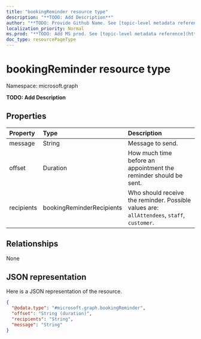 ```yaml
---
title: "bookingReminder resource type"
description: "**TODO: Add Description**"
author: "**TODO: Provide Github Name. See [topic-level metadata reference](https://msgo.azurewebsites.net/add/document/guidelines/metadata.html#topic-level-metadata)**"
localization_priority: Normal
ms.prod: "**TODO: Add MS prod. See [topic-level metadata reference](https://msgo.azurewebsites.net/add/document/guidelines/metadata.html#topic-level-metadata)**"
doc_type: resourcePageType
---
```


# bookingReminder resource type


Namespace: microsoft.graph

**TODO: Add Description**

## Properties
|Property|Type|Description|
|:---|:---|:---|
|message|String|Message to send.|
|offset|Duration|How much time before an appointment the reminder should be sent.|
|recipients|bookingReminderRecipients|Who should receive the reminder. Possible values are: `allAttendees`, `staff`, `customer`.|

## Relationships
None

## JSON representation
Here is a JSON representation of the resource.
<!-- {
  "blockType": "resource",
  "@odata.type": "microsoft.graph.bookingReminder"
}
-->
``` json
{
  "@odata.type": "#microsoft.graph.bookingReminder",
  "offset": "String (duration)",
  "recipients": "String",
  "message": "String"
}
```

